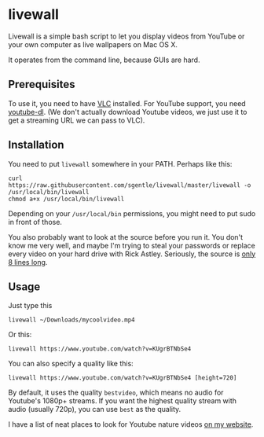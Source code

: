 livewall
========

Livewall is a simple bash script to let you display videos from YouTube or
your own computer as live wallpapers on Mac OS X.

It operates from the command line, because GUIs are hard.

Prerequisites
-------------

To use it, you need to have [VLC](https://www.videolan.org/vlc/) installed.
For YouTube support, you need [youtube-dl](https://rg3.github.io/youtube-dl/).
(We don't actually download Youtube videos, we just use it to get a streaming
URL we can pass to VLC).

Installation
------------

You need to put `livewall` somewhere in your PATH. Perhaps like this:

```
curl https://raw.githubusercontent.com/sgentle/livewall/master/livewall -o /usr/local/bin/livewall
chmod a+x /usr/local/bin/livewall
```

Depending on your `/usr/local/bin` permissions, you might need to put sudo in
front of those.

You also probably want to look at the source before you run it. You don't know
me very well, and maybe I'm trying to steal your passwords or replace every
video on your hard drive with Rick Astley. Seriously, the source is [only 8
lines long](https://www.youtube.com/watch?v=dQw4w9WgXcQ).

Usage
-----

Just type this
```
livewall ~/Downloads/mycoolvideo.mp4
```

Or this:
```
livewall https://www.youtube.com/watch?v=KUgrBTNbSe4
```

You can also specify a quality like this:
```
livewall https://www.youtube.com/watch?v=KUgrBTNbSe4 [height=720]
```

By default, it uses the quality `bestvideo`, which means no audio for Youtube's
1080p+ streams. If you want the highest quality stream with audio (usually
720p), you can use `best` as the quality.

I have a list of neat places to look for Youtube nature videos [on my
website](https://samgentle.com/posts/2015-03-09-livewall).
